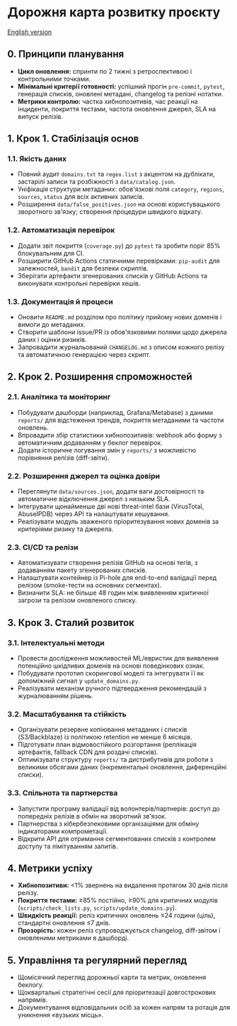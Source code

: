 # Дорожня карта розвитку проєкту

[English version](en/roadmap.md)

## 0. Принципи планування
- **Цикл оновлення:** спринти по 2 тижні з ретроспективою і контрольними точками.
- **Мінімальні критерії готовності:** успішний прогін `pre-commit`, `pytest`, генерація списків, оновлені метадані, changelog та релізні нотатки.
- **Метрики контролю:** частка хибнопозитивів, час реакції на інциденти, покриття тестами, частота оновлення джерел, SLA на випуск релізів.

## 1. Крок 1. Стабілізація основ
### 1.1. Якість даних
- Повний аудит `domains.txt` та `regex.list` з акцентом на дублікати, застарілі записи та розбіжності з `data/catalog.json`.
- Уніфікація структури метаданих: обов'язкові поля `category`, `regions`, `sources`, `status` для всіх активних записів.
- Розширення `data/false_positives.json` на основі користувацького зворотного зв'язку; створення процедури швидкого відкату.

### 1.2. Автоматизація перевірок
- Додати звіт покриття (`coverage.py`) до `pytest` та зробити поріг 85% блокувальним для CI.
- Розширити GitHub Actions статичними перевірками: `pip-audit` для залежностей, `bandit` для безпеки скриптів.
- Зберігати артефакти згенерованих списків у GitHub Actions та виконувати контрольні перевірки хешів.

### 1.3. Документація й процеси
- Оновити `README.md` розділом про політику прийому нових доменів і вимоги до метаданих.
- Створити шаблони issue/PR із обов'язковими полями щодо джерела даних і оцінки ризиків.
- Запровадити журнальований `CHANGELOG.md` з описом кожного релізу та автоматичною генерацією через скрипт.

## 2. Крок 2. Розширення спроможностей
### 2.1. Аналітика та моніторинг
- Побудувати дашборди (наприклад, Grafana/Metabase) з даними `reports/` для відстеження трендів, покриття метаданими та частоти оновлень.
- Впровадити збір статистики хибнопозитивів: webhook або форму з автоматичним додаванням у беклог перевірок.
- Додати історичне логування змін у `reports/` з можливістю порівняння релізів (diff-звіти).

### 2.2. Розширення джерел та оцінка довіри
- Переглянути `data/sources.json`, додати ваги достовірності та автоматичне відключення джерел з низьким SLA.
- Інтегрувати щонайменше дві нові threat-intel бази (VirusTotal, AbuseIPDB) через API та налаштувати кешування.
- Реалізувати модуль зваженого пріоритезування нових доменів за критеріями ризику та джерела.

### 2.3. CI/CD та релізи
- Автоматизувати створення релізів GitHub на основі тегів, з додаванням пакету згенерованих списків.
- Налаштувати контейнер із Pi-hole для end-to-end валідації перед релізом (smoke-тести на основних сегментах).
- Визначити SLA: не більше 48 годин між виявленням критичної загрози та релізом оновленого списку.

## 3. Крок 3. Сталий розвиток
### 3.1. Інтелектуальні методи
- Провести дослідження можливостей ML/евристик для виявлення потенційно шкідливих доменів на основі поведінкових ознак.
- Побудувати прототип скорингової моделі та інтегрувати її як допоміжний сигнал у `update_domains.py`.
- Реалізувати механізм ручного підтвердження рекомендацій з журналюванням рішень.

### 3.2. Масштабування та стійкість
- Організувати резервне копіювання метаданих і списків (S3/Backblaze) із політикою retention не менше 6 місяців.
- Підготувати план відмовостійкого розгортання (реплікація артефактів, fallback CDN для роздачі списків).
- Оптимізувати структуру `reports/` та дистрибутивів для роботи з великими обсягами даних (інкрементальні оновлення, диференційні списки).

### 3.3. Спільнота та партнерства
- Запустити програму валідації від волонтерів/партнерів: доступ до попередніх релізів в обмін на зворотний зв'язок.
- Партнерства з кібербезпековими організаціями для обміну індикаторами компрометації.
- Відкрити API для отримання сегментованих списків з контролем доступу та лімітуванням запитів.

## 4. Метрики успіху
- **Хибнопозитиви:** <1% звернень на видалення протягом 30 днів після релізу.
- **Покриття тестами:** ≥85% постійно, ≥90% для критичних модулів (`scripts/check_lists.py`, `scripts/update_domains.py`).
- **Швидкість реакції:** реліз критичних оновлень ≤24 години (ціль), стандартні оновлення ≤7 днів.
- **Прозорість:** кожен реліз супроводжується changelog, diff-звітом і оновленими метриками в дашборді.

## 5. Управління та регулярний перегляд
- Щомісячний перегляд дорожньої карти та метрик, оновлення беклогу.
- Щоквартальні стратегічні сесії для пріоритезації довгострокових напрямів.
- Документування відповідальних осіб за кожен напрям та ротація для уникнення «вузьких місць».
